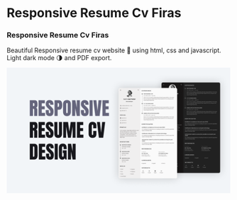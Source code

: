 # Responsive Resume Cv Firas
### Responsive Resume Cv Firas
Beautiful Responsive resume cv website 📄 using html, css and javascript. Light dark mode 🌗 and PDF export.


![Resume cv](/preview.png)
